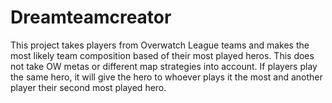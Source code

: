 # Dreamteamcreator
This project takes players from Overwatch League teams and makes the most likely team composition based of their most played heros. This does not take OW metas or different map strategies into account. If players play the same hero, it will give the hero to whoever plays it the most and another player their second most played hero.
